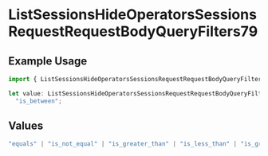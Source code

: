 # ListSessionsHideOperatorsSessionsRequestRequestBodyQueryFilters79

## Example Usage

```typescript
import { ListSessionsHideOperatorsSessionsRequestRequestBodyQueryFilters79 } from "@orq-ai/node/models/operations";

let value: ListSessionsHideOperatorsSessionsRequestRequestBodyQueryFilters79 =
  "is_between";
```

## Values

```typescript
"equals" | "is_not_equal" | "is_greater_than" | "is_less_than" | "is_greater_than_or_equal_to" | "is_less_than_or_equal_to" | "is_between" | "is_empty" | "is_not_empty"
```